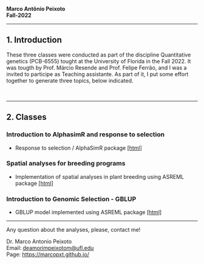 
**Marco Antônio Peixoto**  
**Fall-2022**

***
## 1. Introduction
These three classes were conducted as part of the discipline Quantitative genetics (PCB-6555) tought at the University of Florida in the Fall 2022. It was tougth by Prof. Márcio Resende and Prof. Felipe Ferrão, and I was a invited to participe as Teaching assistante. As part of it, I put some effort together to generate three topics, below indicated. 

<br>

***

## 2. Classes
### Introduction to AlphasimR and response to selection

- Response to selection / AlphaSimR package [[html]](https://htmlpreview.github.io/?https://github.com/marcopxt/marcopxt.github.io/blob/master/talks_teach/QuantGen/RUNME.html)

### Spatial analyses for breeding programs

- Implementation of spatial analyses in plant breeding using ASREML package [[html]](https://htmlpreview.github.io/?https://github.com/marcopxt/marcopxt.github.io/blob/master/talks_teach/QuantGen/Spatial.html)  

### Introduction to Genomic Selection - GBLUP

- GBLUP model implemented using ASREML package [[html]](https://htmlpreview.github.io/?https://github.com/marcopxt/marcopxt.github.io/blob/master/talks_teach/QuantGen/GBLUP.html)


***
Any question about the analyses, please, contact me!   

Dr. Marco Antonio Peixoto  
Email: deamorimpeixotom@ufl.edu  
Page: https://marcopxt.github.io/  
